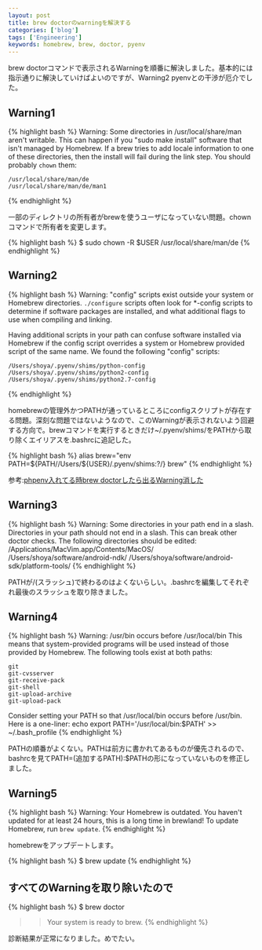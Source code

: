```yaml
---
layout: post
title: brew doctorのwarningを解決する
categories: ['blog']
tags: ['Engineering']
keywords: homebrew, brew, doctor, pyenv
---
```


brew doctorコマンドで表示されるWarningを順番に解決しました。基本的には指示通りに解決していけばよいのですが、Warning2 pyenvとの干渉が厄介でした。

## Warning1

{% highlight bash %}
Warning: Some directories in /usr/local/share/man aren't writable.
This can happen if you "sudo make install" software that isn't managed
by Homebrew. If a brew tries to add locale information to one of these
directories, then the install will fail during the link step.
You should probably `chown` them:

    /usr/local/share/man/de
    /usr/local/share/man/de/man1
{% endhighlight %}

一部のディレクトリの所有者がbrewを使うユーザになっていない問題。chownコマンドで所有者を変更します。

{% highlight bash %}
$ sudo chown -R $USER /usr/local/share/man/de
{% endhighlight %}

## Warning2

{% highlight bash %}
Warning: "config" scripts exist outside your system or Homebrew directories.
`./configure` scripts often look for *-config scripts to determine if
software packages are installed, and what additional flags to use when
compiling and linking.

Having additional scripts in your path can confuse software installed via
Homebrew if the config script overrides a system or Homebrew provided
script of the same name. We found the following "config" scripts:

    /Users/shoya/.pyenv/shims/python-config
    /Users/shoya/.pyenv/shims/python2-config
    /Users/shoya/.pyenv/shims/python2.7-config
{% endhighlight %}

homebrewの管理外かつPATHが通っているところにconfigスクリプトが存在する問題。深刻な問題ではないようなので、このWarningが表示されないよう回避する方向で。brewコマンドを実行するときだけ~/.pyenv/shims/をPATHから取り除くエイリアスを.bashrcに追記した。

{% highlight bash %}
alias brew="env PATH=${PATH/\/Users\/${USER}\/\.pyenv\/shims:?/} brew"
{% endhighlight %}

参考:[phpenv入れてる時brew doctorしたら出るWarning消した](http://qiita.com/takc923/items/45386905f70fde9af0e7)

## Warning3

{% highlight bash %}
Warning: Some directories in your path end in a slash.
Directories in your path should not end in a slash. This can break other
doctor checks. The following directories should be edited:
    /Applications/MacVim.app/Contents/MacOS/    /Users/shoya/software/android-ndk/    /Users/shoya/software/android-sdk/platform-tools/
{% endhighlight %}

PATHが/(スラッシュ)で終わるのはよくないらしい。.bashrcを編集してそれぞれ最後のスラッシュを取り除きました。

## Warning4

{% highlight bash %}
Warning: /usr/bin occurs before /usr/local/bin
This means that system-provided programs will be used instead of those
provided by Homebrew. The following tools exist at both paths:

    git
    git-cvsserver
    git-receive-pack
    git-shell
    git-upload-archive
    git-upload-pack

Consider setting your PATH so that /usr/local/bin
occurs before /usr/bin. Here is a one-liner:
    echo export PATH='/usr/local/bin:$PATH' >> ~/.bash_profile
{% endhighlight %}

PATHの順番がよくない。PATHは前方に書かれてあるものが優先されるので、bashrcを見てPATH=(追加するPATH):$PATHの形になっていないものを修正しました。

## Warning5

{% highlight bash %}
Warning: Your Homebrew is outdated.
You haven't updated for at least 24 hours, this is a long time in brewland!
To update Homebrew, run `brew update`.
{% endhighlight %}

homebrewをアップデートします。

{% highlight bash %}
$ brew update
{% endhighlight %}

## すべてのWarningを取り除いたので

{% highlight bash %}
$ brew doctor
>> Your system is ready to brew.
{% endhighlight %}

診断結果が正常になりました。めでたい。
